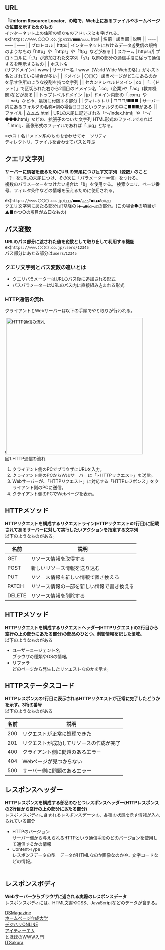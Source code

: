 ## URL
**「Uniform Resource Locator」の略で、Web上にあるファイルやホームページの位置を示すためのもの**<br>
インターネット上の住所の様なものアドレスとも呼ばれる。<br>
ex)```https://www.〇〇〇.co.jp/□□□/■■■/△△△.html```
| 名前 | 該当部 | 説明 |
| ---- | ---- | ---- |
| プロトコル | https | インターネットにおけるデータ送受信の規格のようなもの「http」や「https」や「ftp」などがある |
| スキーム | https://| プロトコルに「://」が追加された文字列「://」以前の部分の通信手段に従って通信するを明示するもの |
| ホスト名<br>(サブドメイン) | www | サーバー名「www（World Wide Webの略）」がホスト名とされている場合が多い |
| ドメイン | 〇〇〇 | 該当ページがどこにあるのかを示す住所のような役割を持つ文字列 |
| セカンドレベルドメイン | co | 「.（ドット）」で区切られた右から2番目のドメイン名「.co」(企業)や「.ac」(教育機関)などがある |
| トップレベルドメイン | jp | ドメイン内部の「.com」や「.net」などの、最後に付随する部分 |
| ディレクトリ | □□□/■■■  | サーバー内にあるフォルダの名称※例の場合□□□というフォルダの中に■■■がある |
| ファイル | △△△.html | URLの末尾に記述される「～/index.html」や「～/●●●.html」などの、拡張子のついた文字列 HTML形式のファイルであれば「.html」、画像形式のファイルであれば「.jpg」となる。 

※ホスト名ドメイン系のものを合わせてオーソリティ<br>
ディレクトリ、ファイルを合わせてパスと呼ぶ

## クエリ文字列
**サーバーに情報を送るためにURLの末尾につけ足す文字列（変数）のこと**<br>
「?」をURLの末尾につけ、その次に「パラメーター＝値」をつける。<br>
複数のパラメーターをつけたい場合は「&」を使用する。
検索クエリ、ページ番号、フィルタ条件などの情報を伝えるために使用される。<br>

ex)```https://www.〇〇〇.co.jp/□□□/■■■/△△△?●=▲■&○=△□```<br>
クエリ文字列にあたる部分は?以降の```?●=▲■&○=△□```の部分。(この場合●の項目が▲■かつ○の項目が△□なもの)

## パス変数
**URLのパス部分に渡された値を変数として取り出して利用する機能**<br>
 ex)```https://www.〇〇〇.co.jp/users/12345```<br>
パス部分にあたる部分は```users/12345```

### クエリ文字列とパス変数の違いとは<br>
- クエリパラメーターはURLのパス後に追加される形式<br>
- パスパラメーターはURLのパス内に直接組み込まれる形式


### HTTP通信の流れ

クライアントとWebサーバーは以下の手順でやり取りが行われる。

!<img width="443" alt="HTTP通信の流れ" src="https://github.com/tdevilizo/kadai5/assets/145487057/335dc61b-0a37-4d2a-858f-b9932b717a13"><br>
図1.HTTP通信の流れ

1. クライアント側のPCでブラウザにURLを入力。
2. クライアント側のPCからWebサーバーに「> HTTPリクエスト」を送信。
3. Webサーバーが、「HTTPリクエスト」に対応する「HTTPレスポンス」をクライアント側のPCに送信。
4. クライアント側のPCでWebページを表示。


## HTTPメソッド
**HTTPリクエストを構成するリクエストライン(HTTPリクエストの1行目)に記載されてあるサーバーに対して実行したいアクションを指定する文字列**<br>
以下のようなものがある。

| 名前 | 説明 |
| ---- | ---- |
| GET | リソース情報を取得する |
| POST | 新しいリソース情報を送り込む |
| PUT | リソース情報を新しい情報で置き換える |
| PATCH | リソース情報の一部を新しい情報で書き換える |
| DELETE | リソース情報を削除する |

## HTTPメソッド
**HTTPリクエストを構成するリクエストヘッダー(HTTPリクエストの2行目から空行の上の部分にあたる部分)の部品のひとつ。制御情報を記した領域。**<br>
以下のようなものがある

- ユーザーエージェント名<br>
ブラウザの種類やOSの情報。<br>
- リファラ<br>
どのページから発生したリクエストなのかを示す。<br>

## HTTPステータスコード
**HTTPレスポンスの1行目に表示されるHTTPリクエストが正常に完了したどうかを示す。3桁の番号**<br>
以下のようなものがある

| 名前 | 説明 |
| ---- | ---- |
| 200 | リクエストが正常に処理できた|
| 201 | リクエストが成功してリソースの作成が完了|
| 400 | クライアント側に問題のあるエラー|
| 404 | Webページが見つからない |
| 500 | サーバー側に問題のあるエラー|

## レスポンスヘッダー
**HTTPレスポンスを構成する部品のひとつレスポンスヘッダー(HTTPレスポンスの2行目から空行の上の部分にあたる部分)**<br>
レスポンスボディに含まれるレスポンスデータの、各種の状態を示す情報が入れられている部分<br>

- HTTPのバージョン<br>
サーバー側から与えられるHTTPという通信手段のどのバージョンを使用して通信するかの情報<br>
- Content-Type<br>
レスポンスデータの型　データがHTMLなのか画像なのかや、文字コードなどの情報。<br> 

## レスポンスボディ
**Webサーバーからブラウザに返される実際のレスポンスデータ**<br>
レスポンスボディには、HTML文書やCSS、JavaScriptなどのデータが含まる。



[DSMagazine](https://ds-b.jp/media/)<br>
[ホームページ作成大学](https://www.best-hp.jp/univ/)<br>
[デジハリONLINE](https://online.dhw.co.jp)<br>
[アイティーエム](https://www.itmanage.co.jp/)<br>
[とほほのWWW入門](https://www.tohoho-web.com/www.htm)<br>
[ITSakura](https://itsakura.com/)<br>

